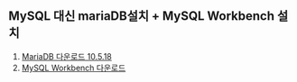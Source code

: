 ## MySQL 대신 mariaDB설치 + MySQL Workbench 설치

1. [MariaDB 다운로드 10.5.18](https://mariadb.org/download/?t=mariadb&p=mariadb&r=11.0.0&os=windows&cpu=x86_64&pkg=zip&m=blendbyte) <br/>
2. [MySQL Workbench 다운로드](https://dev.mysql.com/downloads/workbench/)

